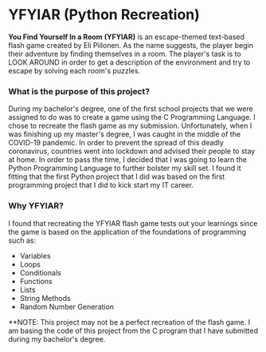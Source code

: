 # YFYIAR (Python Recreation)
**You Find Yourself In a Room (YFYIAR)** is an escape-themed text-based flash game created by Eli Piilonen. As the name suggests, the player begin their adventure by finding themselves in a room. The player's task is to LOOK AROUND in order to get a description of the environment and try to escape by solving each room's puzzles.

### What is the purpose of this project?
During my bachelor's degree, one of the first school projects that we were assigned to do was to create a game using the C Programming Language. I chose to recreate the flash game as my submission. Unfortunately, when I was finishing up my master's degree, I was caught in the middle of the COVID-19 pandemic. In order to prevent the spread of this deadly coronavirus, countries went into lockdown and advised their people to stay at home. In order to pass the time, I decided that I was going to learn the Python Programming Language to further bolster my skill set. I found it fitting that the first Python project that I did was based on the first programming project that I did to kick start my IT career.

### Why YFYIAR?
I found that recreating the YFYIAR flash game tests out your learnings since the game is based on the application of the foundations of programming such as:
- Variables
- Loops
- Conditionals
- Functions
- Lists
- String Methods
- Random Number Generation

**NOTE: This project may not be a perfect recreation of the flash game. I am basing the code of this project from the C program that I have submitted during my bachelor's degree.
